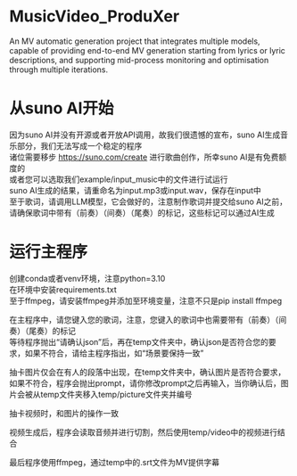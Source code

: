 # MusicVideo_ProduXer
An MV automatic generation project that integrates multiple models, capable of providing end-to-end MV generation starting from lyrics or lyric descriptions, and supporting mid-process monitoring and optimisation through multiple iterations.

# 从suno AI开始
因为suno AI并没有开源或者开放API调用，故我们很遗憾的宣布，suno AI生成音乐部分，我们无法写成一个稳定的程序    
诸位需要移步 https://suno.com/create 进行歌曲创作，所幸suno AI是有免费额度的    
或者您可以选取我们example/input_music中的文件进行试运行    
suno AI生成的结果，请重命名为input.mp3或input.wav，保存在input中    
至于歌词，请调用LLM模型，它会做好的，注意制作歌词并提交给suno AI之前，请确保歌词中带有（前奏）（间奏）（尾奏）的标记，这些标记可以通过AI生成    

# 运行主程序
创建conda或者venv环境，注意python=3.10    
在环境中安装requirements.txt    
至于ffmpeg，请安装ffmpeg并添加至环境变量，注意不只是pip install ffmpeg    

在主程序中，请您键入您的歌词，注意，您键入的歌词中也需要带有（前奏）（间奏）（尾奏）的标记    
等待程序抛出“请确认json”后，再在temp文件夹中，确认json是否符合您的要求，如果不符合，请给主程序指出，如“场景要保持一致”   

抽卡图片仅会在有人的段落中出现，在temp文件夹中，确认图片是否符合要求，如果不符合，程序会抛出prompt，请你修改prompt之后再输入，当你确认后，图片会被从temp文件夹移入temp/picture文件夹并编号    

抽卡视频时，和图片的操作一致    

视频生成后，程序会读取音频并进行切割，然后使用temp/video中的视频进行结合    

最后程序使用ffmpeg，通过temp中的.srt文件为MV提供字幕
